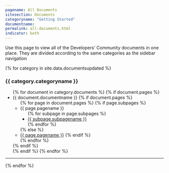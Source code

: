 ```yaml
---
pagename: All Documents
sitesection: Documents
categoryname: "Getting Started"
documentname:
permalink: all-documents.html
indicator: both
---
```


Use this page to view all of the Developers' Community documents in one place. They are divided according to the same categories as the sidebar navigation

<div class="alldocumentscontainer">
  {% for category in site.data.documentsupdated  %}
  <span class="alldocumentscategoryname listheader"><h3>{{ category.categoryname }}</h3>
  <ul class="alldocumentscategory">
    {% for document in category.documents %}
    {% if document.pages %}
    <li class="alldocumentstitle listheader"><span class="alldocumentsdocumentname">{{ document.documentname }}</span>
      {% if document.pages %}
      <ul class="alldocumentspagelist">
        {% for page in document.pages %}
        {% if page.subpages %}
          <li class="alldocumentspage listheader">{{ page.pagename }}
              <ul class="alldocumentssubpageslist">
                {% for subpage in page.subpages %}
                <li class="alldocumentssubpage">
                 <a  onclick="linkclick(event,this)" href="/{{ document.documentname | append: '/' | append: page.pagename | append: '/' |append: subpage.subpagename | slugify }}.html">{{ subpage.subpagename }}</a>
               </li>
                {% endfor %}
               </ul>
               {% else %}
               <li class="alldocumentspage">
                 <a  onclick="linkclick(event, this)"   href="/{{ document.documentname | append: '/' | append: page.pagename | slugify }}.html">{{ page.pagename }}</a>
              {% endif %}
              </li>
            {% endfor %}
           </ul>
          {% endif %}
        </li>
        {% endif %}
      {% endfor %}
    </ul>
  </span>
  <hr class="alldocumentshr">
  {% endfor %}
</div>

